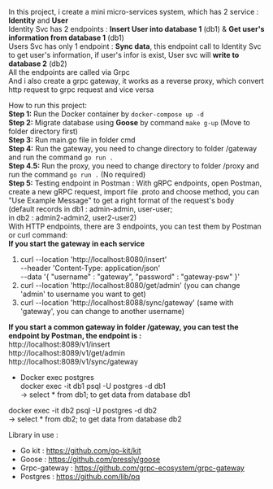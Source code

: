 In this project, i create a mini micro-services system, which has 2 service : **Identity** and **User**  
Identity Svc has 2 endpoints : **Insert User into database 1** (db1) & **Get user's information from database 1** (db1)  
Users Svc has only 1 endpoint : **Sync data**, this endpoint call to Identity Svc to get user's information, if user's infor is exist, User svc will **write to database 2** (db2)  
All the endpoints are called via Grpc  
And i also create a grpc gateway, it works as a reverse proxy, which convert http request to grpc request and vice versa  

How to run this project:     
**Step 1:** Run the Docker container by `docker-compose up -d`  
**Step 2:** Migrate database using **Goose** by command `make g-up` (Move to folder directory first)  
**Step 3:** Run main.go file in folder cmd  
**Step 4:** Run the gateway, you need to change directory to folder /gateway and run the command `go run .`  
**Step 4.5:** Run the proxy, you need to change directory to folder /proxy and run the command `go run .` (No required)  
**Step 5:** Testing endpoint in Postman :
With gRPC endpoints, open Postman, create a new gRPC request, import file .proto and choose method, you can "Use Example Message" to get a right format of the request's body  
(default records in db1 : admin-admin, user-user;  
in db2 : admin2-admin2, user2-user2)  
With HTTP endpoints, there are 3 endpoints, you can test them by Postman or curl command:  
**If you start the gateway in each service**  
1. curl --location 'http://localhost:8080/insert' \
   --header 'Content-Type: application/json' \
   --data '{
   "username" : "gateway",
   "password" : "gateway-psw"
   }'
2. curl --location 'http://localhost:8080/get/admin' (you can change 'admin' to username you want to get)
3. curl --location 'http://localhost:8088/sync/gateway' (same with 'gateway', you can change to another username)


**If you start a **common gateway in folder /gateway**, you can test the endpoint by Postman, the endpoint is :**  
    http://localhost:8089/v1/insert  
    http://localhost:8089/v1/get/admin  
    http://localhost:8089/v1/sync/gateway  


- Docker exec postgres    
docker exec -it db1 psql -U postgres -d db1  
-> select * from db1; to get data from database db1

docker exec -it db2 psql -U postgres -d db2  
-> select * from db2; to get data from database db2

Library in use :  
+ Go kit : https://github.com/go-kit/kit  
+ Goose : https://github.com/pressly/goose  
+ Grpc-gateway : https://github.com/grpc-ecosystem/grpc-gateway  
+ Postgres : https://github.com/lib/pq  

